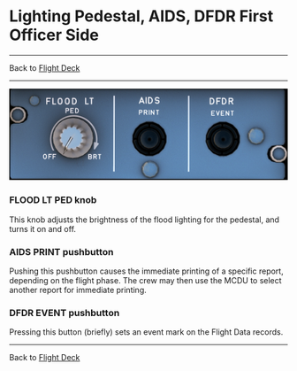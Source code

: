 # Lighting Pedestal, AIDS, DFDR First Officer Side

---

Back to [Flight Deck](../flight-deck.md)

---

![Pedestal Lighting, Aids and Dfdr Panel](../../assets/a32nx-briefing/pedestal/Lighting-Aids-Dfdr-Panel.png "Pedestal Lighting, Aids and Dfdr Panel")


### FLOOD LT PED knob

This knob adjusts the brightness of the flood lighting for the pedestal, and turns it on and off.

### AIDS PRINT pushbutton
Pushing this pushbutton causes the immediate printing of a specific report, depending on the flight phase. The crew may then use the MCDU to select another report for immediate printing.

### DFDR EVENT pushbutton

Pressing this button (briefly) sets an event mark on the Flight Data records.


---

Back to [Flight Deck](../flight-deck.md)
